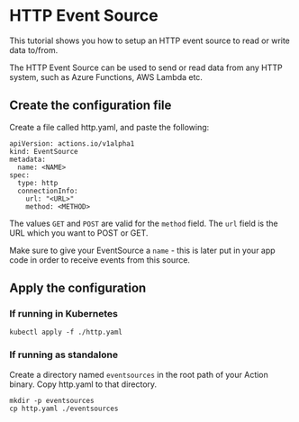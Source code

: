 # HTTP Event Source

This tutorial shows you how to setup an HTTP event source to read or write data to/from.

The HTTP Event Source can be used to send or read data from any HTTP system, such as Azure Functions, AWS Lambda etc.

## Create the configuration file

Create a file called http.yaml, and paste the following:

```
apiVersion: actions.io/v1alpha1
kind: EventSource
metadata:
  name: <NAME>
spec:
  type: http
  connectionInfo:
    url: "<URL>"
    method: <METHOD>
```

The values ```GET``` and ```POST``` are valid for the ```method``` field.
The ```url``` field is the URL which you want to POST or GET.

Make sure to give your EventSource a ```name``` - this is later put in your app code in order to receive events from this source.

## Apply the configuration

### If running in Kubernetes

```
kubectl apply -f ./http.yaml
```

### If running as standalone

Create a directory named ```eventsources``` in the root path of your Action binary.
Copy http.yaml to that directory.

```
mkdir -p eventsources
cp http.yaml ./eventsources
```
